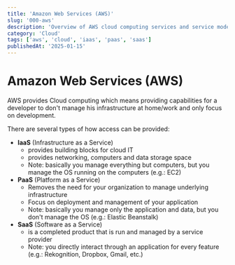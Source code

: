 ```yaml
---
title: 'Amazon Web Services (AWS)'
slug: '000-aws'
description: 'Overview of AWS cloud computing services and service models'
category: 'Cloud'
tags: ['aws', 'cloud', 'iaas', 'paas', 'saas']
publishedAt: '2025-01-15'
---
```


# Amazon Web Services (AWS)

AWS provides Cloud computing which means providing capabilities for a developer to don't manage his infrastructure at home/work and only focus on development.

There are several types of how access can be provided:

- **IaaS** (Infrastructure as a Service)
  - provides building blocks for cloud IT
  - provides networking, computers and data storage space
  - Note: basically you manage everything but computers, but you manage the OS running on the computers (e.g.: EC2)
- **PaaS** (Platform as a Service)
  - Removes the need for your organization to manage underlying infrastructure
  - Focus on deployment and management of your application
  - Note: basically you manage only the application and data, but you don't manage the OS (e.g.: Elastic Beanstalk)
- **SaaS** (Software as a Service)
  - is a completed product that is run and managed by a service provider
  - Note: you directly interact through an application for every feature (e.g.: Rekognition, Dropbox, Gmail, etc.)
